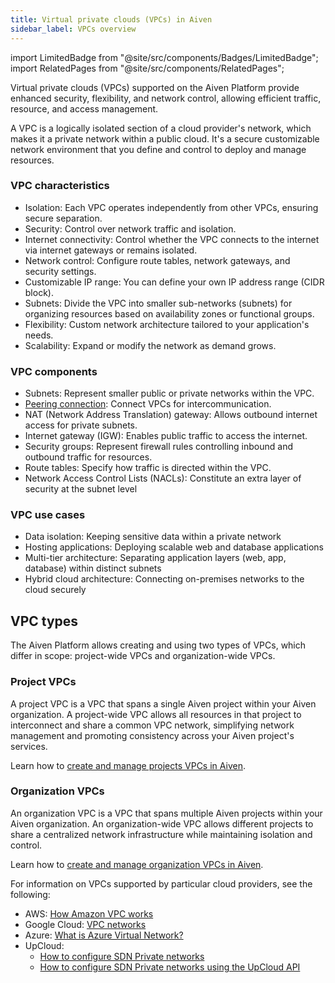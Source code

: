 ```yaml
---
title: Virtual private clouds (VPCs) in Aiven
sidebar_label: VPCs overview
---
```


import LimitedBadge from "@site/src/components/Badges/LimitedBadge";
import RelatedPages from "@site/src/components/RelatedPages";

Virtual private clouds (VPCs) supported on the Aiven Platform provide enhanced security, flexibility, and network control, allowing efficient traffic, resource, and access management.

A VPC is a logically isolated section of a cloud provider's network, which makes it a
private network within a public cloud. It's a secure customizable network environment that
you define and control to deploy and manage resources.

### VPC characteristics

- Isolation: Each VPC operates independently from other VPCs, ensuring secure separation.
- Security: Control over network traffic and isolation.
- Internet connectivity: Control whether the VPC connects to the internet via internet
  gateways or remains isolated.
- Network control: Configure route tables, network gateways, and security settings.
- Customizable IP range: You can define your own IP address range (CIDR block).
- Subnets: Divide the VPC into smaller sub-networks (subnets) for organizing resources
  based on availability zones or functional groups.
- Flexibility: Custom network architecture tailored to your application's needs.
- Scalability: Expand or modify the network as demand grows.

### VPC components

- Subnets: Represent smaller public or private networks within the VPC.
- [Peering connection](/docs/platform/howto/list-vpc-peering): Connect VPCs for
  intercommunication.
- NAT (Network Address Translation) gateway: Allows outbound internet access for private
  subnets.
- Internet gateway (IGW): Enables public traffic to access the internet.
- Security groups: Represent firewall rules controlling inbound and outbound traffic for
  resources.
- Route tables: Specify how traffic is directed within the VPC.
- Network Access Control Lists (NACLs): Constitute an extra layer of security at the subnet
  level

### VPC use cases

- Data isolation: Keeping sensitive data within a private network
- Hosting applications: Deploying scalable web and database applications
- Multi-tier architecture: Separating application layers (web, app, database) within
  distinct subnets
- Hybrid cloud architecture: Connecting on-premises networks to the cloud securely

## VPC types

The Aiven Platform allows creating and using two types of VPCs, which differ in scope:
project-wide VPCs and organization-wide VPCs.

### Project VPCs

A project VPC is a VPC that spans a single Aiven project within your Aiven organization.
A project-wide VPC allows all resources in that project to interconnect and share a common
VPC network, simplifying network management and promoting consistency across your Aiven
project's services.

Learn how to
[create and manage projects VPCs in Aiven](/docs/platform/howto/manage-project-vpc).

### Organization VPCs <LimitedBadge/>

An organization VPC is a VPC that spans multiple Aiven projects within your Aiven
organization. An organization-wide VPC allows different projects to share a centralized
network infrastructure while maintaining isolation and control.

Learn how to
[create and manage organization VPCs in Aiven](/docs/platform/howto/manage-organization-vpc).

<RelatedPages/>

For information on VPCs supported by particular cloud providers, see the following:

- AWS: [How Amazon VPC works](https://docs.aws.amazon.com/vpc/latest/userguide/how-it-works.html])
- Google Cloud: [VPC networks](https://cloud.google.com/vpc/docs/vpc)
- Azure: [What is Azure Virtual Network?](https://learn.microsoft.com/en-us/azure/virtual-network/virtual-networks-overview)
- UpCloud:
  - [How to configure SDN Private networks](https://upcloud.com/docs/guides/configure-sdn-private-networks/)
  - [How to configure SDN Private networks using the UpCloud API](https://upcloud.com/docs/guides/configure-sdn-private-networks-upcloud-api/)
